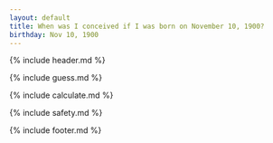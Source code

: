 ```yaml
---
layout: default
title: When was I conceived if I was born on November 10, 1900?
birthday: Nov 10, 1900
---
```


{% include header.md %}

{% include guess.md %}

{% include calculate.md %}

{% include safety.md %}

{% include footer.md %}



